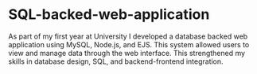 # SQL-backed-web-application
As part of my first year at University I developed a database backed web application using MySQL, Node.js, and EJS. This system allowed users to view and manage data through the web interface. This strengthened my skills in database design, SQL,  and backend-frontend integration.
